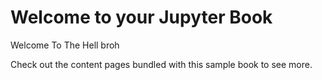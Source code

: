 # Welcome to your Jupyter Book

Welcome To The Hell broh

Check out the content pages bundled with this sample book to see more.

```{tableofcontents}
```
